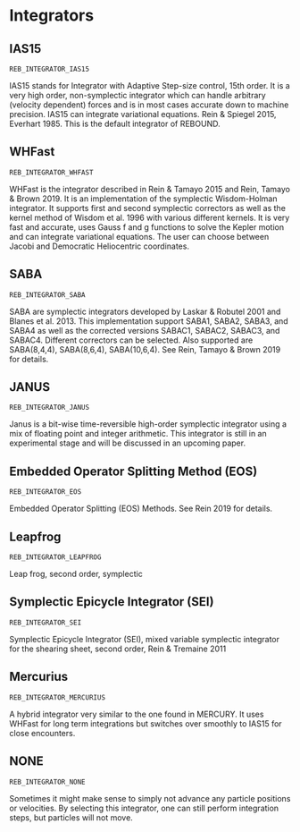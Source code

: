 # Integrators

## IAS15
`REB_INTEGRATOR_IAS15`

IAS15 stands for Integrator with Adaptive Step-size control, 15th order. It is a very high order, non-symplectic integrator which can handle arbitrary (velocity dependent) forces and is in most cases accurate down to machine precision. IAS15 can integrate variational equations. Rein & Spiegel 2015, Everhart 1985. This is the default integrator of REBOUND.

## WHFast
`REB_INTEGRATOR_WHFAST`

WHFast is the integrator described in Rein & Tamayo 2015 and Rein, Tamayo & Brown 2019. It is an implementation of the symplectic Wisdom-Holman integrator. It supports first and second symplectic correctors as well as the kernel method of Wisdom et al. 1996 with various different kernels. It is very fast and accurate, uses Gauss f and g functions to solve the Kepler motion and can integrate variational equations. The user can choose between Jacobi and Democratic Heliocentric coordinates. 

## SABA
`REB_INTEGRATOR_SABA`

SABA are symplectic integrators developed by Laskar & Robutel 2001 and Blanes et al. 2013. This implementation support SABA1, SABA2, SABA3, and SABA4 as well as the corrected versions SABAC1, SABAC2, SABAC3, and SABAC4. Different correctors can be selected. Also supported are SABA(8,4,4), SABA(8,6,4), SABA(10,6,4). See Rein, Tamayo & Brown 2019 for details. 

## JANUS
`REB_INTEGRATOR_JANUS`

Janus is a bit-wise time-reversible high-order symplectic integrator using a mix of floating point and integer arithmetic. This integrator is still in an experimental stage and will be discussed in an upcoming paper. 

## Embedded Operator Splitting Method (EOS)
`REB_INTEGRATOR_EOS`          

Embedded Operator Splitting (EOS) Methods. See Rein 2019 for details.

## Leapfrog
`REB_INTEGRATOR_LEAPFROG`     

Leap frog, second order, symplectic

## Symplectic Epicycle Integrator (SEI)
`REB_INTEGRATOR_SEI`          

Symplectic Epicycle Integrator (SEI), mixed variable symplectic integrator for the shearing sheet, second order, Rein & Tremaine 2011

## Mercurius
`REB_INTEGRATOR_MERCURIUS`    

A hybrid integrator very similar to the one found in MERCURY. It uses WHFast for long term integrations but switches over smoothly to IAS15 for close encounters.  


## NONE
`REB_INTEGRATOR_NONE`    

Sometimes it might make sense to simply not advance any particle positions or velocities. By selecting this integrator, one can still perform integration steps, but particles will not move.
